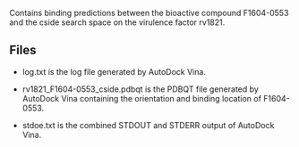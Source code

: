 Contains binding predictions between the bioactive compound F1604-0553 and the cside search space on the virulence factor rv1821.

## Files

- log.txt is the log file generated by AutoDock Vina.

- rv1821_F1604-0553_cside.pdbqt is the PDBQT file generated by AutoDock Vina containing the orientation and binding location of F1604-0553.

- stdoe.txt is the combined STDOUT and STDERR output of AutoDock Vina.

